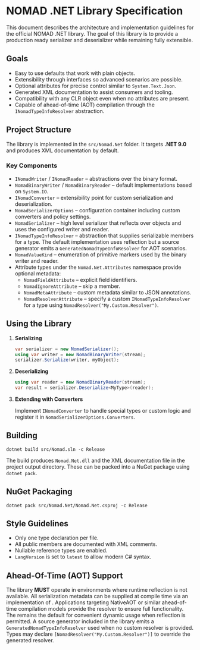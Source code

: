 # NOMAD .NET Library Specification

This document describes the architecture and implementation guidelines for the official NOMAD .NET library. The goal of this library is to provide a production ready serializer and deserializer while remaining fully extensible.

## Goals

- Easy to use defaults that work with plain objects.
- Extensibility through interfaces so advanced scenarios are possible.
- Optional attributes for precise control similar to `System.Text.Json`.
- Generated XML documentation to assist consumers and tooling.
- Compatibility with any CLR object even when no attributes are present.
- Capable of ahead-of-time (AOT) compilation through the `INomadTypeInfoResolver` abstraction.

## Project Structure

The library is implemented in the `src/Nomad.Net` folder. It targets **.NET 9.0** and produces XML documentation by default.

### Key Components

- `INomadWriter` / `INomadReader` – abstractions over the binary format.
- `NomadBinaryWriter` / `NomadBinaryReader` – default implementations based on `System.IO`.
- `INomadConverter` – extensibility point for custom serialization and deserialization.
- `NomadSerializerOptions` – configuration container including custom converters and policy settings.
- `NomadSerializer` – high level serializer that reflects over objects and uses the configured writer and reader.
- `INomadTypeInfoResolver` – abstraction that supplies serializable members for a type. The default implementation uses reflection but a source generator emits a `GeneratedNomadTypeInfoResolver` for AOT scenarios.
- `NomadValueKind` – enumeration of primitive markers used by the binary writer and reader.
- Attribute types under the `Nomad.Net.Attributes` namespace provide optional metadata:
  - `NomadFieldAttribute` – explicit field identifiers.
  - `NomadIgnoreAttribute` – skip a member.
  - `NomadMetaAttribute` – custom metadata similar to JSON annotations.
  - `NomadResolverAttribute` – specify a custom `INomadTypeInfoResolver` for a type using `NomadResolver("My.Custom.Resolver")`.

## Using the Library

1. **Serializing**

   ```csharp
   var serializer = new NomadSerializer();
   using var writer = new NomadBinaryWriter(stream);
   serializer.Serialize(writer, myObject);
   ```

2. **Deserializing**

   ```csharp
   using var reader = new NomadBinaryReader(stream);
   var result = serializer.Deserialize<MyType>(reader);
   ```

3. **Extending with Converters**

   Implement `INomadConverter` to handle special types or custom logic and register it in `NomadSerializerOptions.Converters`.

## Building

```
dotnet build src/Nomad.sln -c Release
```

The build produces `Nomad.Net.dll` and the XML documentation file in the project output directory. These can be packed into a NuGet package using `dotnet pack`.

## NuGet Packaging

```
dotnet pack src/Nomad.Net/Nomad.Net.csproj -c Release
```

## Style Guidelines

- Only one type declaration per file.
- All public members are documented with XML comments.
- Nullable reference types are enabled.
- `LangVersion` is set to `latest` to allow modern C# syntax.

## Ahead-Of-Time (AOT) Support

The library **MUST** operate in environments where runtime reflection is not
available. All serialization metadata can be supplied at compile time via an
implementation of <see cref="INomadTypeInfoResolver"/>. Applications targeting
NativeAOT or similar ahead-of-time compilation models provide the resolver to
ensure full functionality. The <see cref="ReflectionNomadTypeInfoResolver"/> remains the default for convenient dynamic usage when reflection is permitted. A source generator included in the library emits a `GeneratedNomadTypeInfoResolver` used when no custom resolver is provided. Types may declare `[NomadResolver("My.Custom.Resolver")]` to override the generated resolver.

